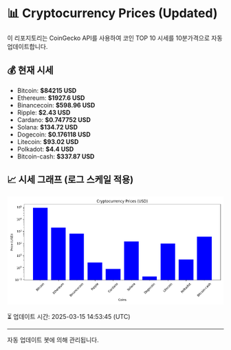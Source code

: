 
# 📊 Cryptocurrency Prices (Updated)

이 리포지토리는 CoinGecko API를 사용하여 코인 TOP 10 시세를 10분가격으로 자동 업데이트합니다.

## 💰 현재 시세
- Bitcoin: **$84215 USD**
- Ethereum: **$1927.6 USD**
- Binancecoin: **$598.96 USD**
- Ripple: **$2.43 USD**
- Cardano: **$0.747752 USD**
- Solana: **$134.72 USD**
- Dogecoin: **$0.176118 USD**
- Litecoin: **$93.02 USD**
- Polkadot: **$4.4 USD**
- Bitcoin-cash: **$337.87 USD**

## 📈 시세 그래프 (로그 스케일 적용)
![Crypto Prices](crypto_prices.png)

⏳ 업데이트 시간: 2025-03-15 14:53:45 (UTC)

---
자동 업데이트 봇에 의해 관리됩니다.
